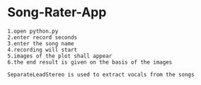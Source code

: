 # Song-Rater-App

    1.open python.py
    2.enter record seconds
    3.enter the song name
    4.recording will start
    5.images of the plot shall appear
    6.the end result is given on the basis of the images

    SeparateLeadStereo is used to extract vocals from the songs


